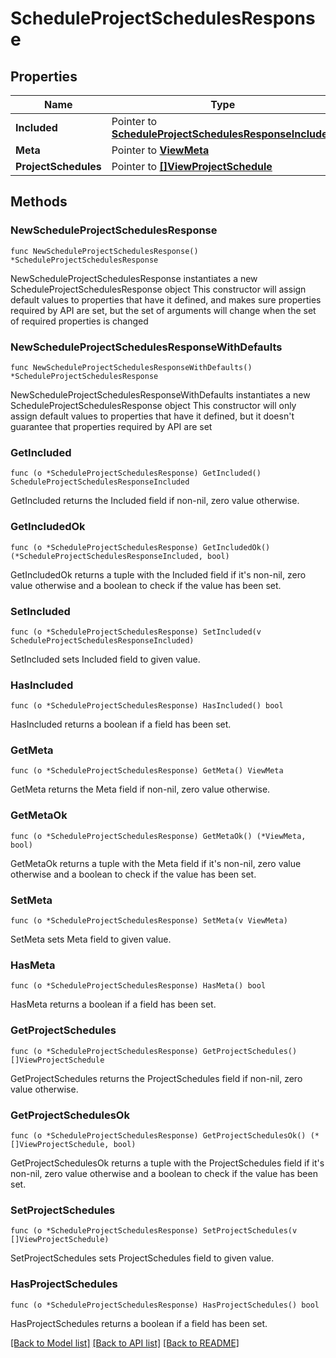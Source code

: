 # ScheduleProjectSchedulesResponse

## Properties

Name | Type | Description | Notes
------------ | ------------- | ------------- | -------------
**Included** | Pointer to [**ScheduleProjectSchedulesResponseIncluded**](schedule_ProjectSchedulesResponse_included.md) |  | [optional] 
**Meta** | Pointer to [**ViewMeta**](view.Meta.md) |  | [optional] 
**ProjectSchedules** | Pointer to [**[]ViewProjectSchedule**](ViewProjectSchedule.md) |  | [optional] 

## Methods

### NewScheduleProjectSchedulesResponse

`func NewScheduleProjectSchedulesResponse() *ScheduleProjectSchedulesResponse`

NewScheduleProjectSchedulesResponse instantiates a new ScheduleProjectSchedulesResponse object
This constructor will assign default values to properties that have it defined,
and makes sure properties required by API are set, but the set of arguments
will change when the set of required properties is changed

### NewScheduleProjectSchedulesResponseWithDefaults

`func NewScheduleProjectSchedulesResponseWithDefaults() *ScheduleProjectSchedulesResponse`

NewScheduleProjectSchedulesResponseWithDefaults instantiates a new ScheduleProjectSchedulesResponse object
This constructor will only assign default values to properties that have it defined,
but it doesn't guarantee that properties required by API are set

### GetIncluded

`func (o *ScheduleProjectSchedulesResponse) GetIncluded() ScheduleProjectSchedulesResponseIncluded`

GetIncluded returns the Included field if non-nil, zero value otherwise.

### GetIncludedOk

`func (o *ScheduleProjectSchedulesResponse) GetIncludedOk() (*ScheduleProjectSchedulesResponseIncluded, bool)`

GetIncludedOk returns a tuple with the Included field if it's non-nil, zero value otherwise
and a boolean to check if the value has been set.

### SetIncluded

`func (o *ScheduleProjectSchedulesResponse) SetIncluded(v ScheduleProjectSchedulesResponseIncluded)`

SetIncluded sets Included field to given value.

### HasIncluded

`func (o *ScheduleProjectSchedulesResponse) HasIncluded() bool`

HasIncluded returns a boolean if a field has been set.

### GetMeta

`func (o *ScheduleProjectSchedulesResponse) GetMeta() ViewMeta`

GetMeta returns the Meta field if non-nil, zero value otherwise.

### GetMetaOk

`func (o *ScheduleProjectSchedulesResponse) GetMetaOk() (*ViewMeta, bool)`

GetMetaOk returns a tuple with the Meta field if it's non-nil, zero value otherwise
and a boolean to check if the value has been set.

### SetMeta

`func (o *ScheduleProjectSchedulesResponse) SetMeta(v ViewMeta)`

SetMeta sets Meta field to given value.

### HasMeta

`func (o *ScheduleProjectSchedulesResponse) HasMeta() bool`

HasMeta returns a boolean if a field has been set.

### GetProjectSchedules

`func (o *ScheduleProjectSchedulesResponse) GetProjectSchedules() []ViewProjectSchedule`

GetProjectSchedules returns the ProjectSchedules field if non-nil, zero value otherwise.

### GetProjectSchedulesOk

`func (o *ScheduleProjectSchedulesResponse) GetProjectSchedulesOk() (*[]ViewProjectSchedule, bool)`

GetProjectSchedulesOk returns a tuple with the ProjectSchedules field if it's non-nil, zero value otherwise
and a boolean to check if the value has been set.

### SetProjectSchedules

`func (o *ScheduleProjectSchedulesResponse) SetProjectSchedules(v []ViewProjectSchedule)`

SetProjectSchedules sets ProjectSchedules field to given value.

### HasProjectSchedules

`func (o *ScheduleProjectSchedulesResponse) HasProjectSchedules() bool`

HasProjectSchedules returns a boolean if a field has been set.


[[Back to Model list]](../README.md#documentation-for-models) [[Back to API list]](../README.md#documentation-for-api-endpoints) [[Back to README]](../README.md)


